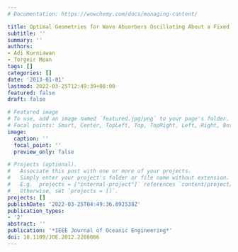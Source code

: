 ```yaml
---
# Documentation: https://wowchemy.com/docs/managing-content/

title: Optimal Geometries for Wave Absorbers Oscillating About a Fixed Axis
subtitle: ''
summary: ''
authors:
- Adi Kurniawan
- Torgeir Moan
tags: []
categories: []
date: '2013-01-01'
lastmod: 2022-03-25T12:49:39+08:00
featured: false
draft: false

# Featured image
# To use, add an image named `featured.jpg/png` to your page's folder.
# Focal points: Smart, Center, TopLeft, Top, TopRight, Left, Right, BottomLeft, Bottom, BottomRight.
image:
  caption: ''
  focal_point: ''
  preview_only: false

# Projects (optional).
#   Associate this post with one or more of your projects.
#   Simply enter your project's folder or file name without extension.
#   E.g. `projects = ["internal-project"]` references `content/project/deep-learning/index.md`.
#   Otherwise, set `projects = []`.
projects: []
publishDate: '2022-03-25T04:49:36.892538Z'
publication_types:
- '2'
abstract: ''
publication: '*IEEE Journal of Oceanic Engineering*'
doi: 10.1109/JOE.2012.2208666
---
```

